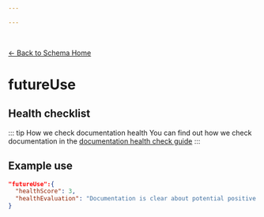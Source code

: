 ```yaml
---

---
```


<br>

[← Back to Schema Home](./)

# futureUse

<template>
   <table v-if="this.documentationHealth.futureUse" id ="property-table">
     <p class="larger-text">{{this.documentationHealth.futureUse.description}}</p>
  <tr>
    <th>Property</th>
    <th>Expected Type</th>
    <th>Required</th>
    <th>Description</th>
  </tr>
  <tr v-for="item, index in this.documentationHealth.futureUse.properties" :key="index">
    <td><a :href="index + '.html'" >{{index}}</a></td>
    <td>{{item.type}}</td>
    <td id="required">{{checkRequired(index, schema.documentationHealth.properties.futureUse.properties.required)}}</td>
    <td>{{item.description}}</td>
  </tr>
</table> 
</template>

<script>
import axios from 'axios'


export default {

    data() {
        return {
          schema: [],
          citation: [],
          endpoints: [],
          filterTagging: [],
          documentationHealth: [],
          relatedResources: [],
          peopleLifecycle: []
        }
    },
    methods: {
        checkRequired(evaluatedItem, requiredFieldsList){
        if (requiredFieldsList === undefined || requiredFieldsList.length == 0) {
            return ''
        } else {
          if (requiredFieldsList.includes(evaluatedItem)){
              return 'x'
          } else {
              return ''
          }
        }
      }
    },
    computed: {
        data() {
            return this.$page.frontmatter
        }
    },
    created() {
        //returns a promise
        axios.get("https://raw.githubusercontent.com/bplmaps/data-description-schema/master/schema.json")
            .then(response => {
                this.schema = response.data.properties
                this.citation = response.data.properties.citation.properties
                this.endpoints = response.data.properties.endpoints
                this.filterTagging = response.data.properties.filterTagging.properties
                this.documentationHealth = response.data.properties.documentationHealth.properties
                this.relatedResources = response.data.properties.relatedResources.properties
                this.peopleLifecycle = response.data.properties.peopleLifecycle.properties
            }).catch(err => {
                console.log(err)
            })
    }
}
</script>

<style lang="stylus">

table#property-table
  width:100%

p.larger-text
  font-size 120%

td#required
  text-align center

</style>

## Health checklist

::: tip How we check documentation health
You can find out how we check documentation in the [documentation health check guide](./healthcheck.html)
:::

## Example use

```json
"futureUse":{
  "healthScore": 3,
  "healthEvaluation": "Documentation is clear about potential positive impact from the data. Public materials also outline future funding dependent on this data program. \n \n There is not discoverable information about potential negative impact. The documentation could be more clear how someone should and should not use the data. There are not accessible guides about known limitations for any given set of census data."		
}
```
